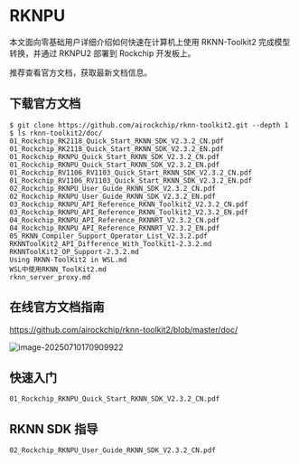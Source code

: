 # RKNPU

本文面向零基础用户详细介绍如何快速在计算机上使用 RKNN-Toolkit2 完成模型转换，并通过 RKNPU2 部署到 Rockchip 开发板上。

推荐查看官方文档，获取最新文档信息。



## 下载官方文档

```
$ git clone https://github.com/airockchip/rknn-toolkit2.git --depth 1
$ ls rknn-toolkit2/doc/
01_Rockchip_RK2118_Quick_Start_RKNN_SDK_V2.3.2_CN.pdf
01_Rockchip_RK2118_Quick_Start_RKNN_SDK_V2.3.2_EN.pdf
01_Rockchip_RKNPU_Quick_Start_RKNN_SDK_V2.3.2_CN.pdf
01_Rockchip_RKNPU_Quick_Start_RKNN_SDK_V2.3.2_EN.pdf
01_Rockchip_RV1106_RV1103_Quick_Start_RKNN_SDK_V2.3.2_CN.pdf
01_Rockchip_RV1106_RV1103_Quick_Start_RKNN_SDK_V2.3.2_EN.pdf
02_Rockchip_RKNPU_User_Guide_RKNN_SDK_V2.3.2_CN.pdf
02_Rockchip_RKNPU_User_Guide_RKNN_SDK_V2.3.2_EN.pdf
03_Rockchip_RKNPU_API_Reference_RKNN_Toolkit2_V2.3.2_CN.pdf
03_Rockchip_RKNPU_API_Reference_RKNN_Toolkit2_V2.3.2_EN.pdf
04_Rockchip_RKNPU_API_Reference_RKNNRT_V2.3.2_CN.pdf
04_Rockchip_RKNPU_API_Reference_RKNNRT_V2.3.2_EN.pdf
05_RKNN_Compiler_Support_Operator_List_V2.3.2.pdf
RKNNToolKit2_API_Difference_With_Toolkit1-2.3.2.md
RKNNToolKit2_OP_Support-2.3.2.md
Using RKNN-ToolKit2 in WSL.md
WSL中使用RKNN_ToolKit2.md
rknn_server_proxy.md
```



## 在线官方文档指南

https://github.com/airockchip/rknn-toolkit2/blob/master/doc/

![image-20250710170909922](http://tanzhtanzh.oss-cn-shenzhen.aliyuncs.com/img/image-20250710170909922.png)



## 快速入门

```
01_Rockchip_RKNPU_Quick_Start_RKNN_SDK_V2.3.2_CN.pdf
```



## RKNN SDK 指导

```
02_Rockchip_RKNPU_User_Guide_RKNN_SDK_V2.3.2_CN.pdf
```



